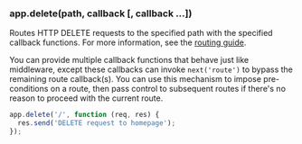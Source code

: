 <h3 id='app.delete.method'>app.delete(path, callback [, callback ...])</h3>

Routes HTTP DELETE requests to the specified path with the specified callback functions.
For more information, see the [routing guide](/guide/routing.html).

You can provide multiple callback functions that behave just like middleware, except
these callbacks can invoke `next('route')` to bypass the remaining route
callback(s). You can use this mechanism to impose pre-conditions on a route, then pass control
to subsequent routes if there's no reason to proceed with the current route.

~~~js
app.delete('/', function (req, res) {
  res.send('DELETE request to homepage');
});
~~~
